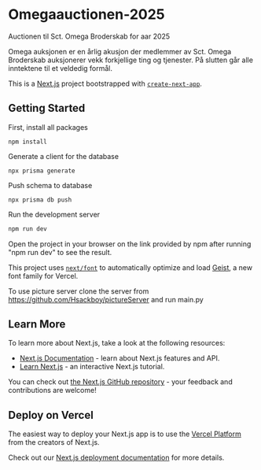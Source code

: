 # Omegaauctionen-2025
Auctionen til Sct. Omega Broderskab for aar 2025

Omega auksjonen er en årlig akusjon der medlemmer av Sct. Omega Broderskab auksjonerer vekk forkjellige ting og tjenester. På slutten går alle inntektene til et veldedig formål. 


This is a [Next.js](https://nextjs.org) project bootstrapped with [`create-next-app`](https://nextjs.org/docs/app/api-reference/cli/create-next-app).

## Getting Started

First, install all packages
```
npm install
```

Generate a client for the database
```
npx prisma generate
```

Push schema to database
```
npx prisma db push
```

Run the development server
```bash
npm run dev
```

Open the project in your browser on the link provided by npm after running "npm run dev" to see the result.


This project uses [`next/font`](https://nextjs.org/docs/app/building-your-application/optimizing/fonts) to automatically optimize and load [Geist](https://vercel.com/font), a new font family for Vercel.


To use picture server clone the server from
https://github.com/Hsackboy/pictureServer
and run main.py

## Learn More

To learn more about Next.js, take a look at the following resources:

- [Next.js Documentation](https://nextjs.org/docs) - learn about Next.js features and API.
- [Learn Next.js](https://nextjs.org/learn) - an interactive Next.js tutorial.

You can check out [the Next.js GitHub repository](https://github.com/vercel/next.js) - your feedback and contributions are welcome!

## Deploy on Vercel

The easiest way to deploy your Next.js app is to use the [Vercel Platform](https://vercel.com/new?utm_medium=default-template&filter=next.js&utm_source=create-next-app&utm_campaign=create-next-app-readme) from the creators of Next.js.

Check out our [Next.js deployment documentation](https://nextjs.org/docs/app/building-your-application/deploying) for more details.
